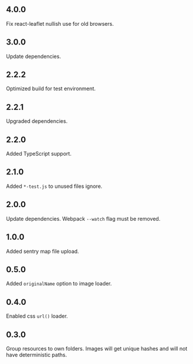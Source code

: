 ## 4.0.0

Fix react-leaflet nullish use for old browsers.

## 3.0.0

Update dependencies.

## 2.2.2

Optimized build for test environment.

## 2.2.1

Upgraded dependencies.

## 2.2.0

Added TypeScript support.

## 2.1.0

Added `*-test.js` to unused files ignore.

## 2.0.0

Update dependencies. Webpack `--watch` flag must be removed.

## 1.0.0

Added sentry map file upload.

## 0.5.0

Added `originalName` option to image loader.

## 0.4.0

Enabled css `url()` loader.

## 0.3.0

Group resources to own folders. Images will get unique hashes and will not have deterministic paths.

